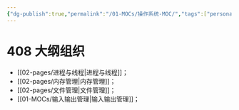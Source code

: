 ```yaml
---
{"dg-publish":true,"permalink":"/01-MOCs/操作系统-MOC/","tags":["personal/blog","os"]}
---
```


# 408 大纲组织
- [[02-pages/进程与线程\|进程与线程]]；
- [[02-pages/内存管理\|内存管理]]；
- [[02-pages/文件管理\|文件管理]]；
- [[01-MOCs/输入输出管理\|输入输出管理]]；